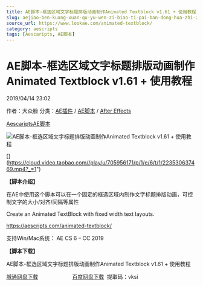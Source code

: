 ```yaml
---
title: AE脚本-框选区域文字标题排版动画制作Animated Textblock v1.61 + 使用教程
slug: aejiao-ben-kuang-xuan-qu-yu-wen-zi-biao-ti-pai-ban-dong-hua-zhi-zuo-animated-textblock-v1-61-shi-yong-jiao-cheng
source_url: https://www.lookae.com/animated-textblock/
category: aescripts
tags: [Aescaripts, AE脚本]
---
```

# AE脚本-框选区域文字标题排版动画制作Animated Textblock v1.61 + 使用教程

2019/04/14 23:02

作者：大众脸
分类：[AE插件](https://www.lookae.com/after-effects/aechajian/) / [AE脚本](https://www.lookae.com/after-effects/aescripts/) / [After Effects](https://www.lookae.com/after-effects/)

[Aescaripts](https://www.lookae.com/tag/aescaripts/)[AE脚本](https://www.lookae.com/tag/ae%e8%84%9a%e6%9c%ac/)

![AE脚本-框选区域文字标题排版动画制作Animated Textblock v1.61 + 使用教程](https://www.lookae.com/wp-content/uploads/2019/04/Animated-TextBlock.jpg "AE脚本-框选区域文字标题排版动画制作Animated Textblock v1.61 + 使用教程-LookAE.com")

[﻿[﻿]("https://cloud.video.taobao.com//play/u/705956171/p/1/e/6/t/1/223530637469.mp4)](https://cloud.video.taobao.com//play/u/705956171/p/1/e/6/t/1/223530637469.mp4?_=1")

**【脚本介绍】**

在AE中使用这个脚本可以在一个固定的框选区域内制作文字标题排版动画，可控制文字的大小/对齐/间隔等属性

Create an Animated TextBlock with fixed width text layouts.

https://aescripts.com/animated-textblock/

支持Win/Mac系统： AE CS 6 – CC 2019

**【脚本下载】**

AE脚本-框选区域文字标题排版动画制作Animated Textblock v1.61 + 使用教程

[城通网盘下载](https://lookae.ctfile.com/fs/680462-365505410)                       [百度网盘下载](https://pan.baidu.com/s/1EbNlgzyCX0zVyf3jHaB-_g)  提取码：vksi
